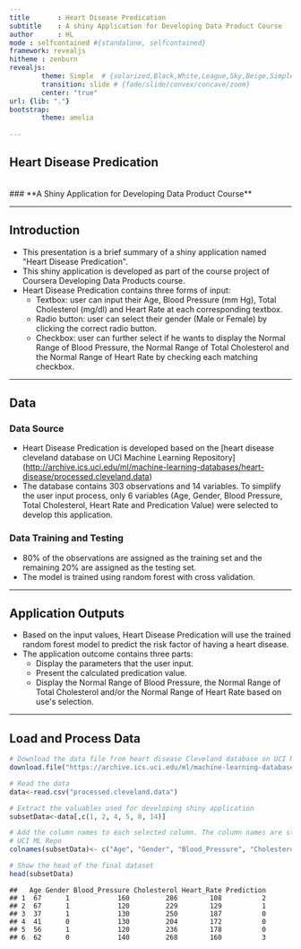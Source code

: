 ```yaml
---
title       : Heart Disease Predication 
subtitle    : A shiny Application for Developing Data Product Course 
author      : HL
mode : selfcontained #{standalone, selfcontained}
framework: revealjs
hitheme : zenburn
revealjs:
        theme: Simple  # {solarized,Black,White,League,Sky,Beige,Simple,Serif, Night,Moon}
        transition: slide # {fade/slide/convex/concave/zoom}
        center: "true"
url: {lib: "."}
bootstrap:
        theme: amelia
        
---
```


## **Heart Disease Predication**
<br> 
### **A Shiny Application for Developing Data Product Course**

---

## **Introduction**

- This presentation is a brief summary of a shiny application named "Heart Disease Predication".
- This shiny application is developed as part of the course project of Coursera Developing Data Products course. 
- Heart Disease Predication contains three forms of input:
  - Textbox: user can input their Age, Blood Pressure (mm Hg), Total Cholesterol (mg/dl) and Heart Rate at each corresponding textbox.
  - Radio button: user can select their gender (Male or Female) by clicking the correct radio button. 
  - Checkbox: user can further select if he wants to display the Normal Range of Blood Pressure, the Normal Range of Total Cholesterol and the Normal Range of Heart Rate by checking each matching checkbox.  

---


## **Data**

### **Data Source**
- Heart Disease Predication is developed based on the [heart disease cleveland database on UCI Machine Learning Repository] (http://archive.ics.uci.edu/ml/machine-learning-databases/heart-disease/processed.cleveland.data)
- The database contains 303 observations and 14 variables. To simplify the user input process, only 6 variables (Age, Gender, Blood Pressure, Total Cholesterol, Heart Rate and Predication Value) were selected to develop this application.                     <br>                                                                                          

### **Data Training and Testing**          
- 80% of the observations are assigned as the training set and the remaining 20% are assigned as the testing set. 
- The model is trained using random forest with cross validation. 


---  


## **Application Outputs**

- Based on the input values, Heart Disease Predication will use the trained random forest model to predict the risk factor of   having a heart disease.
- The application outcome contains three parts:
  - Display the parameters that the user input. 
  - Present the calculated predication value. 
  - Display the Normal Range of Blood Pressure, the Normal Range of Total Cholesterol and/or the Normal Range of Heart Rate based on use's selection.


---

## **Load and Process Data**


```r
# Download the data file from heart disease Cleveland database on UCI Machine Learning Repository
download.file("https://archive.ics.uci.edu/ml/machine-learning-databases/heart-disease/processed.cleveland.data", "processed.cleveland.data")

# Read the data
data<-read.csv("processed.cleveland.data")

# Extract the valuables used for developing shiny application
subsetData<-data[,c(1, 2, 4, 5, 8, 14)]

# Add the column names to each selected column. The column names are stored in a separate file on 
# UCI ML Repo
colnames(subsetData)<- c("Age", "Gender", "Blood_Pressure", "Cholesterol", "Heart_Rate", "Prediction")

# Show the head of the final dataset 
head(subsetData)
```

```
##   Age Gender Blood_Pressure Cholesterol Heart_Rate Prediction
## 1  67      1            160         286        108          2
## 2  67      1            120         229        129          1
## 3  37      1            130         250        187          0
## 4  41      0            130         204        172          0
## 5  56      1            120         236        178          0
## 6  62      0            140         268        160          3
```


